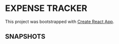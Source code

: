 # EXPENSE TRACKER
This project was bootstrapped with [Create React App](https://github.com/facebook/create-react-app).

SNAPSHOTS
------------


